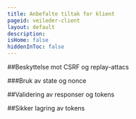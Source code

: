 ```yaml
---
title: Anbefalte tiltak for klient
pageid: veileder-client
layout: default
description:
isHome: false
hiddenInToc: false
---
```


##Beskyttelse mot CSRF og replay-attacs

###Bruk av state og nonce

##Validering av responser og tokens

##Sikker lagring av tokens
